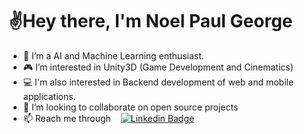 # ✌️Hey there, I'm Noel Paul George

- 🤖 I’m a AI and Machine Learning enthusiast.
- 🎮 I’m interested in Unity3D (Game Development and Cinematics)
- 💻 I'm also interested in Backend development of web and mobile applications. 
- 🤝 I’m looking to collaborate on open source projects
- 📫 Reach me through  &nbsp;&nbsp;&nbsp;[![Linkedin Badge](https://img.shields.io/badge/LinkedIn-blue?style=flat-square&logo=Linkedin&logoColor=white&link=https://www.linkedin.com/in/alan-joseph-9a381021a/)](https://www.linkedin.com/in/noel-paul-george-5708ba205/)



